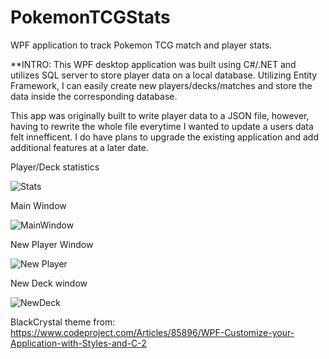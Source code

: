 # PokemonTCGStats
WPF application to track Pokemon TCG match and player stats. 

**INTRO: This WPF desktop application was built using C#/.NET and utilizes SQL server to store player data on a local database. Utilizing Entity Framework, I can easily create new players/decks/matches and store the data inside the corresponding database.

This app was originally built to write player data to a JSON file, however, having to rewrite the whole file everytime I wanted to update a users data felt innefficent. I do have plans to upgrade the existing application and add additional features at a later date.

Player/Deck statistics

![Stats](https://user-images.githubusercontent.com/46378088/127098471-85129f72-f3d8-4e94-876e-0c5e2bb4c2e6.PNG)

Main Window

![MainWindow](https://user-images.githubusercontent.com/46378088/127098472-4580d591-d641-4306-82be-8bfb3f33d5c2.PNG)

New Player Window

![New Player](https://user-images.githubusercontent.com/46378088/127098473-74436f2e-e9d1-412c-8101-846b4fab3c31.PNG)

New Deck window

![NewDeck](https://user-images.githubusercontent.com/46378088/127098474-acfc06e4-647d-419c-8e8f-3dc9e6314540.PNG)


BlackCrystal theme from: https://www.codeproject.com/Articles/85896/WPF-Customize-your-Application-with-Styles-and-C-2
